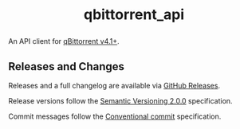 # <p style="text-align: center">qbittorrent_api</p>

An API client for [qBittorrent v4.1+](https://github.com/qbittorrent/qBittorrent/wiki/WebUI-API-(qBittorrent-4.1)).

## Releases and Changes

Releases and a full changelog are available via [GitHub Releases](https://github.com/RogueOneEcho/qbittorrent_api/releases).

Release versions follow the [Semantic Versioning 2.0.0](https://semver.org/spec/v2.0.0.html) specification.

Commit messages follow the [Conventional commit](https://www.conventionalcommits.org/en/v1.0.0/) specification.
